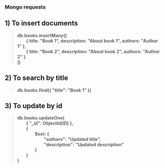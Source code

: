 ### Mongo requests

## 1) To insert documents
> **db.books.insertMany([\
  { title: "Book 1", description: "About book 1", authors: "Author 1" },\
  { title: "Book 2", description: "About book 2", authors: "Author 2" }\
])**

## 2) To search by title
> **db.books.find({ "title": "Book 1" })**

## 3) To update by id
> **db.books.updateOne(\
  { "_id": ObjectId(ID) },\
  {\
    $set: {\
      "authors": "Updated title",\
      "description": "Updated description"\
    }\
  }\
)**

